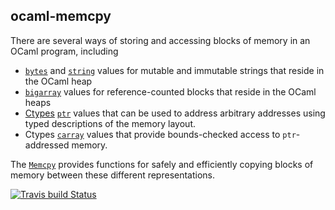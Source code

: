 ## ocaml-memcpy

There are several ways of storing and accessing blocks of memory in an OCaml program, including

* [`bytes`][bytes] and [`string`][string] values for mutable and immutable strings that reside in the OCaml heap
* [`bigarray`][bigarray] values for reference-counted blocks that reside in the OCaml heaps
* [Ctypes][ocaml-ctypes] [`ptr`][ctypes-pointer] values that can be used to address arbitrary addresses using typed descriptions of the memory layout.
* Ctypes [`carray`][ctypes-array] values that provide bounds-checked access to `ptr`-addressed memory.

The [`Memcpy`][memcpy-module] provides functions for safely and efficiently copying blocks of memory between these different representations.

[string]: http://caml.inria.fr/pub/docs/manual-ocaml/libref/String.html
[bytes]: http://caml.inria.fr/pub/docs/manual-ocaml/libref/Bytes.html
[bigarray]: http://caml.inria.fr/pub/docs/manual-ocaml/libref/Bigarray.html
[ctypes-pointer]: http://ocamllabs.github.io/ocaml-ctypes/Ctypes.html#pointer_types
[ctypes-array]: http://ocamllabs.github.io/ocaml-ctypes/Ctypes.html#4_Carraytypes
[ocaml-ctypes]: https://github.com/ocamllabs/ocaml-ctypes/
[memcpy-module]: https://github.com/yallop/ocaml-memcpy/blob/master/lib/memcpy.mli

[![Travis build Status](https://travis-ci.org/yallop/ocaml-memcpy.svg?branch=master)](https://travis-ci.org/yallop/ocaml-memcpy)
